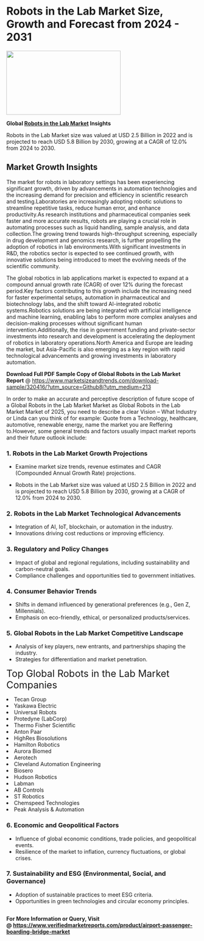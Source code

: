<H1>Robots in the Lab Market Size, Growth and Forecast from 2024 - 2031</H1><img class="aligncenter size-medium wp-image-584254" src="https://thirdeyenews.in/wp-content/uploads/2024/09/Global-Market-Research-300x168.jpeg" alt="" width="300" height="168" /><p><strong>Global&nbsp;<a href="https://www.marketsizeandtrends.com/download-sample/320416/?utm_source=Github8j?utm_medium=213">Robots in the Lab Market</a> Insights</strong></p><p>Robots in the Lab Market size was valued at USD 2.5 Billion in 2022 and is projected to reach USD 5.8 Billion by 2030, growing at a CAGR of 12.0% from 2024 to 2030.</p><p><h2>Market Growth Insights</h2> <p>The market for robots in laboratory settings has been experiencing significant growth, driven by advancements in automation technologies and the increasing demand for precision and efficiency in scientific research and testing.Laboratories are increasingly adopting robotic solutions to streamline repetitive tasks, reduce human error, and enhance productivity.As research institutions and pharmaceutical companies seek faster and more accurate results, robots are playing a crucial role in automating processes such as liquid handling, sample analysis, and data collection.The growing trend towards high-throughput screening, especially in drug development and genomics research, is further propelling the adoption of robotics in lab environments.With significant investments in R&D, the robotics sector is expected to see continued growth, with innovative solutions being introduced to meet the evolving needs of the scientific community.</p> <p>The global robotics in lab applications market is expected to expand at a compound annual growth rate (CAGR) of over 12% during the forecast period.Key factors contributing to this growth include the increasing need for faster experimental setups, automation in pharmaceutical and biotechnology labs, and the shift toward AI-integrated robotic systems.Robotics solutions are being integrated with artificial intelligence and machine learning, enabling labs to perform more complex analyses and decision-making processes without significant human intervention.Additionally, the rise in government funding and private-sector investments into research and development is accelerating the deployment of robotics in laboratory operations.North America and Europe are leading the market, but Asia-Pacific is also emerging as a key region with rapid technological advancements and growing investments in laboratory automation.<p><span class=""><strong>Download Full PDF Sample Copy of Global Robots in the Lab Market Report</strong> @ <a href="https://www.marketsizeandtrends.com/download-sample/320416/?utm_source=Github8j?utm_medium=213" target="_blank">https://www.marketsizeandtrends.com/download-sample/320416/?utm_source=Github8j?utm_medium=213</a></span></p><p>In order to make an accurate and perceptive description of future scope of a Global&nbsp;Robots in the Lab Market Market as Global&nbsp;Robots in the Lab Market Market of 2025, you need to describe a clear Vision &ndash; What Industry or Linda can you think of for example: Quote from a Technology, healthcare, automotive, renewable energy, name the market you are Reffering to.However, some general trends and factors usually impact market reports and their future outlook include:</p><h3>1.&nbsp;<strong>Robots in the Lab Market Growth Projections</strong></h3><ul><li>Examine market size trends, revenue estimates and CAGR (Compounded Annual Growth Rate) projections.</li><li><p>Robots in the Lab Market size was valued at USD 2.5 Billion in 2022 and is projected to reach USD 5.8 Billion by 2030, growing at a CAGR of 12.0% from 2024 to 2030.</p></li></ul><h3>2.&nbsp;<strong>Robots in the Lab Market Technological Advancements</strong></h3><ul><li>Integration of AI, IoT, blockchain, or automation in the industry.</li><li>Innovations driving cost reductions or improving efficiency.</li></ul><h3>3.&nbsp;<strong>Regulatory and Policy Changes</strong></h3><ul><li>Impact of global and regional regulations, including sustainability and carbon-neutral goals.</li><li>Compliance challenges and opportunities tied to government initiatives.</li></ul><h3>4.&nbsp;<strong>Consumer Behavior Trends</strong></h3><ul><li>Shifts in demand influenced by generational preferences (e.g., Gen Z, Millennials).</li><li>Emphasis on eco-friendly, ethical, or personalized products/services.</li></ul><h3>5.&nbsp;<strong>Global Robots in the Lab Market Competitive Landscape</strong></h3><ul><li>Analysis of key players, new entrants, and partnerships shaping the industry.</li><li>Strategies for differentiation and market penetration.</li></ul><p data-pm-slice="1 1 []"><span style="color: inherit; font-family: inherit; font-size: 25px;">Top Global Robots in the Lab Market Companies</span></p><div class="" data-test-id=""><p><li>Tecan Group</li><li> Yaskawa Electric</li><li> Universal Robots</li><li> Protedyne (LabCorp)</li><li> Thermo Fisher Scientific</li><li> Anton Paar</li><li> HighRes Biosolutions</li><li> Hamilton Robotics</li><li> Aurora Biomed</li><li> Aerotech</li><li> Cleveland Automation Engineering</li><li> Biosero</li><li> Hudson Robotics</li><li> Labman</li><li> AB Controls</li><li> ST Robotics</li><li> Chemspeed Technologies</li><li> Peak Analysis & Automation</li></p></div><h3>6.&nbsp;<strong>Economic and Geopolitical Factors</strong></h3><ul><li>Influence of global economic conditions, trade policies, and geopolitical events.</li><li>Resilience of the market to inflation, currency fluctuations, or global crises.</li></ul><h3>7.&nbsp;<strong>Sustainability and ESG (Environmental, Social, and Governance)</strong></h3><ul><li>Adoption of sustainable practices to meet ESG criteria.</li><li>Opportunities in green technologies and circular economy principles.</li></ul><h2><strong style="font-size: 14px;">For More Information or Query, Visit @&nbsp;</strong><a style="background-color: #ffffff; font-size: 14px;" href="https://www.marketsizeandtrends.com/report/robots-in-the-lab-market/" target="_blank">https://www.verifiedmarketreports.com/product/airport-passenger-boarding-bridge-market</a></h2>